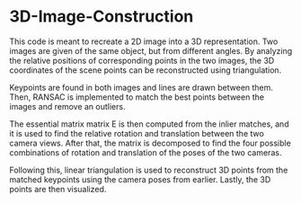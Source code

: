 # 3D-Image-Construction
This code is meant to recreate a 2D image into a 3D representation. Two images are given of the same object, but from different angles. By analyzing the relative positions of corresponding points in the two images, the 3D coordinates of the scene points can be reconstructed using triangulation.

Keypoints are found in both images and lines are drawn between them. Then, RANSAC is implemented to match the best points between the images and remove an outliers. 

The essential matrix matrix E is then computed from the inlier matches, and it is used to find the relative rotation and translation between the two camera views. After that, the matrix is decomposed to find the four possible combinations of rotation and translation of the poses of the two cameras. 

Following this, linear triangulation is used to reconstruct 3D points from the matched keypoints using the camera poses from earlier. Lastly, the 3D points are then visualized.
